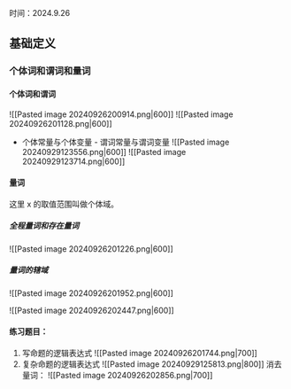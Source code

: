 
时间：2024.9.26

## 基础定义

### 个体词和谓词和量词

#### 个体词和谓词

![[Pasted image 20240926200914.png|600]]
![[Pasted image 20240926201128.png|600]]

- 个体常量与个体变量 - 谓词常量与谓词变量
![[Pasted image 20240929123556.png|600]]
![[Pasted image 20240929123714.png|600]]

#### 量词

这里 x 的取值范围叫做个体域。

##### 全程量词和存在量词

![[Pasted image 20240926201226.png|600]]

##### 量词的辖域

![[Pasted image 20240926201952.png|600]]

![[Pasted image 20240926202447.png|600]]

#### 练习题目：

1. 写命题的逻辑表达式
![[Pasted image 20240926201744.png|700]]
2. 复杂命题的逻辑表达式
![[Pasted image 20240929125813.png|800]]
消去量词：
![[Pasted image 20240926202856.png|700]]

